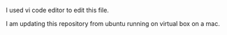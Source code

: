 I used vi code editor to edit this file.

I am updating this repository from ubuntu running on virtual box on a mac.
